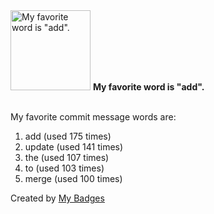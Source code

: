 <img src="https://my-badges.github.io/my-badges/favorite-word.png" alt="My favorite word is &quot;add&quot;." title="My favorite word is &quot;add&quot;." width="128">
<strong>My favorite word is &quot;add&quot;.</strong>
<br><br>

My favorite commit message words are:

1. add (used 175 times)
2. update (used 141 times)
3. the (used 107 times)
4. to (used 103 times)
5. merge (used 100 times)


Created by <a href="https://github.com/my-badges/my-badges">My Badges</a>